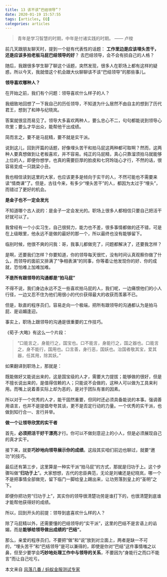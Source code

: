 ```yaml
---
title: 13 该不该“巴结领导”？
date: 2020-01-19 15:57:55
tags: [articles, EQ]
categories: articles
---
```


>青年是学习智慧的时期，中年是付诸实践的时期。
—— 卢梭

前几天跟朋友聊天时，提到一个挺有代表性的话题： **工作里边是应该埋头苦干，还是应该多拍老板马屁巴结领导的好**？ 去巴结领导，会不会有损自己的人格？

随后，我跟很多学生聊了聊这个话题，突然发现，很多人在职场上都有这样的疑惑，所以今天，我就借这个机会跟大伙聊聊该不该“巴结领导”的那些事儿。

**领导喜欢哪种人？**

在开始之前，我们有个问题：领导喜欢什么样子的人？

我细致地回想了一下我自己的历任领导，不知道为什么居然不由自主的想到了历代君王，想到了和珅与纪晓岚。

答案就很显而易见了。领导大多喜欢两种人，要么忠心不二，句句都能说到领导心坎里；要么才华出众，能帮他干出成绩。

简而言之，要不是马屁精，要不就是实干派。

说到这儿，回到开篇的话题，好像埋头苦干和拍马屁这两种都可取啊？然而，这两种人要真想做到让老板喜欢，并不容易。纯正的马屁精，真心只靠溜须拍马就能够上位的人，即便你想学，也真的需要巨厚的脸皮和七窍玲珑心才行，不然的话，很容易变成一只跳梁小丑。

我也相信读到这里的大家，也应该更多是倾向于实干的人，不然可能也不需要来读“情商课”了。但是，古往今来，有多少“埋头苦干”的人，都因为太过于“埋头”，而错过了更好的机会。

**是金子也不一定会发光**

不知道哪个古人说的：是金子一定会发光的。职场上很多人都相信只要自己把活干好就可以了。

我曾经有一个小实习生，自己很努力，能力也不差，很多事情都做的还不错，可是在上级眼里，他永远不是做的最好的那一个，所以最终也没有能够留下。

临别时候，他很不爽的问我：哥，我事儿都做完了，问题都解决了，还要我怎样？

是啊，还要我们怎样？你要知道，你的领导每天很忙，没有时间认真观察你做了什么，而领导的面前又排满了“争相表演”的同事，你等着让他发现你的好、你的成就，恐怕难上加难加难。


**不是所有跟领导的沟通都是“拍马屁”**

不得不说，我们身边永远不乏一些喜欢拍马屁的人，我们呢，一边痛恨他们的小人行径，一边又忍不住为他们用很小的代价获得最大的收获而羡慕不已。

但是，耿直的程序员们，容易走向一个极端，把所有跟领导的沟通都认为是拍马屁、是谄媚逢迎。

事实上，职场上跟领导的沟通是很重要的工作技巧。

《荀子·大略》有这么一个片段：

>“口能言之，身能行之，国宝也。口不能言，身能行之，国之器也。口能言之，身不能行，国用也。口言善，身行恶，国妖也。治国者敬其宝，爱其器，任其用，除其妖。”

如果翻译到职场上，那就是：

既能做好又能说出来的，这是国宝级的人才，需要大力提拔；能够做的很好，但是不擅长说出来的，是值得信赖的人；只能说不会做的，这种人可以做为工具来利用。而嘴上说着善实际上却为恶的，是对于团队有害的因素。

所以对于一个优秀的人才，能干固然重要，但同时还必须具备能说的本事。强调善用语言，也并不是提倡夸夸其谈，更不是否定行动的力量。一个优秀的实干派，也做到知行合一、言行并举。

**做一个让领导欣赏的实干者**

首先，**必须把活干好干漂亮**才行。你可以不做刻意迎上的小人，但是必须展现自己的真才实干。

接下来，就要**巧妙地向领导展示你的成绩**。这段其实咱们前边也聊过，就要“邀功”的技巧。

最后还有第三步，这里算是一种实干派“拍马屁”的方式，那就是归功于上。这个步骤叫做“**归功于上**”。大家想想，古代的忠臣典范，无论是刘墉还是纪晓岚，哪一个不是把事情全部做完，留下临门一脚给皇上踢出来，让功劳落到皇上的“圣明”之下。

即便你把功劳“归功于上”，其实你的领导很清楚功劳是谁打下的，也很清楚到底谁才能帮他获得好的成绩。

所以，回到开头的前提：领导到底喜欢什么样的人？

除了马屁精以外，还需要懂的巴结领导的“实干派”，这里的巴结不是言语上的谄媚，而是**能够给领导做出成绩的“巴结”**。

那么，亲爱的程序员们，不要把“做”和“说”放到对立面上，两者是缺一不可的，“埋头苦干”和“巴结领导”是可以兼得的，即使是你对“巴结”这件事情嗤之以鼻，但至少要学会**巧妙地处理工作中与领导的关系**，不要因为“身能行之而口不能言”而让自己吃亏。


本文来自 [ 风落几番 / 蚂蚁金服测试专家](http://www.imooc.com/read/62)